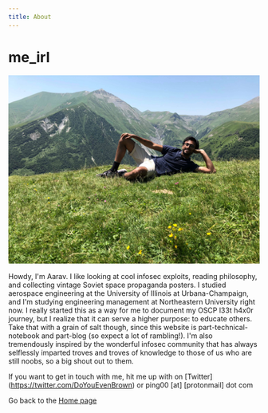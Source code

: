 ```yaml
---
title: About
---
```


# me_irl
![alt text](photo_georgia.jpeg)

Howdy, I'm Aarav. I like looking at cool infosec exploits, reading philosophy, and collecting vintage Soviet space propaganda posters.
I studied aerospace engineering at the University of Illinois at Urbana-Champaign, and I'm studying engineering management at Northeastern University right now. I really started this as a way for me to document my OSCP l33t h4x0r journey, but I realize that it can serve a higher purpose: to educate others. Take that with a grain of salt though, since this website is part-technical-notebook and part-blog (so expect a lot of rambling!).  I'm also tremendously inspired by the wonderful infosec community that has always selflessly imparted troves and troves of knowledge to those of us who are still noobs, so a big shout out to them. 

If you want to get in touch with me, hit me up with on [Twitter] (https://twitter.com/DoYouEvenBrown) or ping00 [at] [protonmail] dot com

Go back to the [Home page](/README.md)
